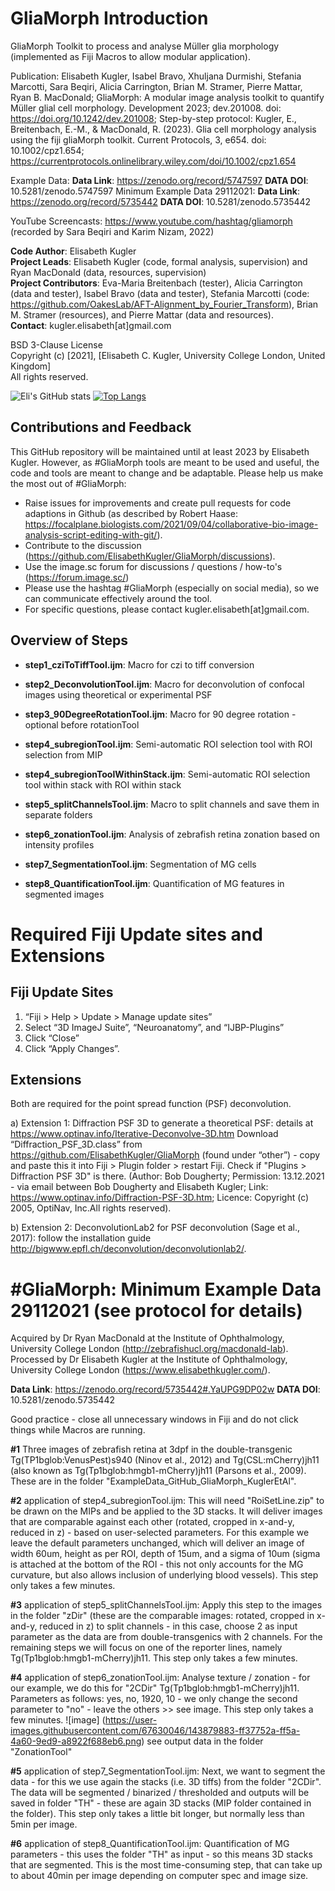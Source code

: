 # GliaMorph Introduction

GliaMorph Toolkit to process and analyse Müller glia morphology (implemented as Fiji Macros to allow modular application).

Publication: Elisabeth Kugler, Isabel Bravo, Xhuljana Durmishi, Stefania Marcotti, Sara Beqiri, Alicia Carrington, Brian M. Stramer, Pierre Mattar, Ryan B. MacDonald; GliaMorph: A modular image analysis toolkit to quantify Müller glial cell morphology. Development 2023; dev.201008. doi: https://doi.org/10.1242/dev.201008;
Step-by-step protocol: Kugler, E., Breitenbach, E.-M., & MacDonald, R. (2023). Glia cell morphology analysis using the fiji gliaMorph toolkit. Current Protocols, 3, e654. doi: 10.1002/cpz1.654; https://currentprotocols.onlinelibrary.wiley.com/doi/10.1002/cpz1.654
<br/>

Example Data: **Data Link**: https://zenodo.org/record/5747597 **DATA DOI**: 10.5281/zenodo.5747597
Minimum Example Data 29112021: **Data Link**: https://zenodo.org/record/5735442 **DATA DOI**: 10.5281/zenodo.5735442

YouTube Screencasts: https://www.youtube.com/hashtag/gliamorph (recorded by Sara Beqiri and Karim Nizam, 2022)

**Code Author**: Elisabeth Kugler <br/>
**Project Leads**: Elisabeth Kugler (code, formal analysis, supervision) and Ryan MacDonald (data, resources, supervision) <br/>
**Project Contributors**: Eva-Maria Breitenbach (tester), Alicia Carrington (data and tester), Isabel Bravo (data and tester), Stefania Marcotti (code: https://github.com/OakesLab/AFT-Alignment_by_Fourier_Transform), Brian M. Stramer (resources), and Pierre Mattar (data and resources). <br/>
**Contact**: kugler.elisabeth[at]gmail.com<br/>

BSD 3-Clause License <br/>
Copyright (c) [2021], [Elisabeth C. Kugler, University College London, United Kingdom] <br/>
All rights reserved.

![Eli's GitHub stats](https://github-readme-stats.vercel.app/api?username=ElisabethKugler&show_icons=true)
[![Top Langs](https://github-readme-stats.vercel.app/api/top-langs/?username=ElisabethKugler&layout=compact)](https://github.com/ElisabethKugler/github-readme-stats)


## Contributions and Feedback
This GitHub repository will be maintained until at least 2023 by Elisabeth Kugler. However, as #GliaMorph tools are meant to be used and useful, the code and tools are meant to change and be adaptable. Please help us make the most out of #GliaMorph:

- Raise issues for improvements and create pull requests for code adaptions in Github (as described by Robert Haase: https://focalplane.biologists.com/2021/09/04/collaborative-bio-image-analysis-script-editing-with-git/).
- Contribute to the discussion (https://github.com/ElisabethKugler/GliaMorph/discussions). 
- Use the image.sc forum for discussions / questions / how-to's (https://forum.image.sc/)
- Please use the hashtag #GliaMorph (especially on social media), so we can communicate effectively around the tool.
- For specific questions, please contact kugler.elisabeth[at]gmail.com.

## Overview of Steps

- **step1_cziToTiffTool.ijm**: Macro for czi to tiff conversion

- **step2_DeconvolutionTool.ijm**: Macro for deconvolution of confocal images using theoretical or experimental PSF

- **step3_90DegreeRotationTool.ijm**: Macro for 90 degree rotation - optional before rotationTool

- **step4_subregionTool.ijm**: Semi-automatic ROI selection tool with ROI selection from MIP

- **step4_subregionToolWithinStack.ijm**: Semi-automatic ROI selection tool within stack with ROI within stack

- **step5_splitChannelsTool.ijm**: Macro to split channels and save them in separate folders

- **step6_zonationTool.ijm**: Analysis of zebrafish retina zonation based on intensity profiles

- **step7_SegmentationTool.ijm**: Segmentation of MG cells

- **step8_QuantificationTool.ijm**: Quantification of MG features in segmented images


# Required Fiji Update sites and Extensions
## Fiji Update Sites
1.	“Fiji > Help > Update > Manage update sites”
2.	Select “3D ImageJ Suite”, “Neuroanatomy”, and “IJBP-Plugins” 
3.	Click “Close” 
4.	Click “Apply Changes”. 

## Extensions
Both are required for the point spread function (PSF) deconvolution. 

a) Extension 1: Diffraction PSF 3D to generate a theoretical PSF: details at https://www.optinav.info/Iterative-Deconvolve-3D.htm
Download “Diffraction_PSF_3D.class” from https://github.com/ElisabethKugler/GliaMorph (found under “other”) - copy and paste this it into Fiji > Plugin folder > restart Fiji. Check if "Plugins > Diffraction PSF 3D" is there.
(Author: Bob Dougherty; Permission: 13.12.2021 - via email between Bob Dougherty and Elisabeth Kugler; Link: https://www.optinav.info/Diffraction-PSF-3D.htm; Licence: Copyright (c) 2005, OptiNav, Inc.All rights reserved).

b) Extension 2: DeconvolutionLab2 for PSF deconvolution (Sage et al., 2017): follow the installation guide http://bigwww.epfl.ch/deconvolution/deconvolutionlab2/.


# #GliaMorph: Minimum Example Data 29112021 (see protocol for details)
Acquired by Dr Ryan MacDonald at the Institute of Ophthalmology, University College London (http://zebrafishucl.org/macdonald-lab).
Processed by Dr Elisabeth Kugler at the Institute of Ophthalmology, University College London (https://www.elisabethkugler.com/).

**Data Link**: https://zenodo.org/record/5735442#.YaUPG9DP02w
**DATA DOI**: 10.5281/zenodo.5735442

Good practice - close all unnecessary windows in Fiji and do not click things while Macros are running.

**#1** Three images of zebrafish retina at 3dpf in the double-transgenic Tg(TP1bglob:VenusPest)s940 (Ninov et al., 2012) and Tg(CSL:mCherry)jh11 (also known as Tg(Tp1bglob:hmgb1-mCherry)jh11 (Parsons et al., 2009). These are in the folder "ExampleData_GitHub_GliaMorph_KuglerEtAl".

**#2** application of step4_subregionTool.ijm: This will need "RoiSetLine.zip" to be drawn on the MIPs and be applied to the 3D stacks. It will deliver images that are comparable against each other (rotated, cropped in x-and-y, reduced in z) - based on user-selected parameters. For this example we leave the default parameters unchanged, which will deliver an image of width 60um, height as per ROI, depth of 15um, and a sigma of 10um (sigma is attached at the bottom of the ROI - this not only accounts for the MG curvature, but also allows inclusion of underlying blood vessels). This step only takes a few minutes.

**#3** application of step5_splitChannelsTool.ijm: Apply this step to the images in the folder "zDir" (these are the comparable images: rotated, cropped in x-and-y, reduced in z) to split channels - in this case, choose 2 as input parameter as the data are from double-transgenics with 2 channels. For the remaining steps we will focus on one of the reporter lines, namely Tg(Tp1bglob:hmgb1-mCherry)jh11. This step only takes a few minutes.

**#4** application of step6_zonationTool.ijm: Analyse texture / zonation - for our example, we do this for "2CDir" Tg(Tp1bglob:hmgb1-mCherry)jh11.
Parameters as follows: yes, no, 1920, 10 - we only change the second parameter to "no" - leave the others >> see image. This step only takes a few minutes.
![image]
(https://user-images.githubusercontent.com/67630046/143879883-ff37752a-ff5a-4a60-9ed9-a8922f688eb6.png)
see output data in the folder "ZonationTool"

**#5** application of step7_SegmentationTool.ijm: Next, we want to segment the data - for this we use again the stacks (i.e. 3D tiffs) from the folder "2CDir". The data will be segmented / binarized / thresholded and outputs will be saved in folder "TH" - these are again 3D stacks (MIP folder contained in the folder). This step only takes a little bit longer, but normally less than 5min per image.

**#6** application of step8_QuantificationTool.ijm: Quantification of MG parameters - this uses the folder "TH" as input - so this means 3D stacks that are segmented. This is the most time-consuming step, that can take up to about 40min per image depending on computer spec and image size.
